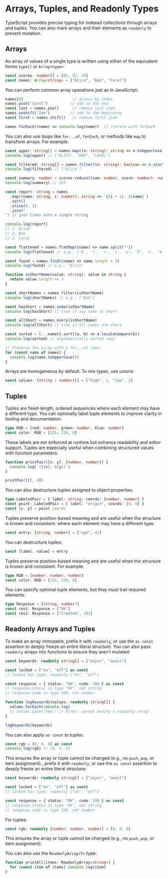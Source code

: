 # Arrays, Tuples, and Readonly Types

TypeScript provides precise typing for indexed collections through arrays and tuples. You can also mark arrays and their elements as `readonly` to prevent mutation.

## Arrays

An array of values of a single type is written using either of the equivalent forms `type[]` or `Array<type>`:

```ts
const scores: number[] = [85, 92, 78]
const names: Array<string> = ["Alice", "Bob", "Carol"]
```

You can perform common array operations just as in JavaScript:

```ts
names[0]                      // access by index
names.push("Carol")          // add to the end
const last = names.pop()      // remove last item
names.unshift("Zoe")         // add to the beginning
const first = names.shift()   // remove first item

names.forEach((name) => console.log(name))  // iterate with forEach
```

You can also use loops like `for...of`, `forEach`, or methods like `map` to transform arrays. For example:

```ts
const upper: string[] = names.map((n: string): string => n.toUpperCase())
console.log(upper) // ["ALICE", "BOB", "CAROL"]

const filtered: string[] = names.filter((n: string): boolean => n.startsWith("A"))
console.log(filtered) // ["Alice"]

const summary: number = scores.reduce((sum: number, score: number): number => sum + score, 0)
console.log(summary) // 255

const report: string = names
  .map((name: string, i: number): string => `${i + 1}. ${name}`)
  .sort()
  .slice(0, 2)
  .join("
") // join lines into a single string

console.log(report)
// 1. Alice
// 2. Bob
// 3. Carol

const flattened = names.flatMap((name) => name.split(""))
console.log(flattened) // e.g., ['A', 'l', 'i', 'c', 'e', 'B', 'o', 'b']

const found = names.find((name) => name.length > 3)
console.log(found) // e.g., "Alice"

function isShortName(value: string): value is string {
  return value.length <= 3
}

const shortNames = names.filter(isShortName)
console.log(shortNames) // e.g., ["Bob"]

const hasShort = names.some(isShortName)
console.log(hasShort) // true if any name is short

const allShort = names.every(isShortName)
console.log(allShort) // true if all names are short

const sorted = [...names].sort((a, b) => a.localeCompare(b))
console.log(sorted) // alphabetically sorted copy

// Traverse the array with a for...of loop:
for (const name of names) {
  console.log(name.toUpperCase())
}
```

Arrays are homogeneous by default. To mix types, use unions:

```ts
const values: (string | number)[] = ["high", 1, "low", 2]
```

## Tuples

Tuples are fixed-length, ordered sequences where each element may have a different type. You can optionally label tuple elements to improve clarity in tooling and documentation:

```ts
type RGB = [red: number, green: number, blue: number]
const color: RGB = [255, 128, 0]
```

These labels are not enforced at runtime but enhance readability and editor support. Tuples are especially useful when combining structured values with function parameters:

```ts
function printPair([x, y]: [number, number]) {
  console.log(`(${x}, ${y})`)
}

printPair([3, 4])
```

You can also destructure tuples assigned to object properties:

```ts
type LabeledPair = { label: string; coords: [number, number] }
const point: LabeledPair = { label: "origin", coords: [0, 0] }
const [x, y] = point.coords
```

Tuples preserve position-based meaning and are useful when the structure is known and consistent. where each element may have a different type.

```ts
const entry: [string, number] = ["age", 42]
```

You can destructure tuples:

```ts
const [label, value] = entry
```

Tuples preserve position-based meaning and are useful when the structure is known and consistent. For example:

```ts
type RGB = [number, number, number]
const color: RGB = [255, 128, 0]
```

You can specify optional tuple elements, but they must trail required elements:

```ts
type Response = [string, number?]
const res1: Response = ["OK"]
const res2: Response = ["Created", 201]
```

## Readonly Arrays and Tuples

To make an array immutable, prefix it with `readonly`, or use the `as const` assertion to deeply freeze an entire literal structure. You can also pass `readonly` arrays into functions to ensure they aren't mutated:

```ts
const keywords: readonly string[] = ["async", "await"]

const locked = ["on", "off"] as const
// locked has type: readonly ["on", "off"]

const response = { status: "OK", code: 200 } as const
// response.status is type "OK", not string
// response.code is type 200, not number

function logKeywords(values: readonly string[]) {
  values.forEach(console.log)
  // values.push("new") // Error: cannot modify a readonly array
}

logKeywords(keywords)
```

You can also apply `as const` to tuples:

```ts
const rgb = [0, 0, 0] as const
console.log(rgb) // [0, 0, 0]
```

This ensures the array or tuple cannot be changed (e.g., no `push`, `pop`, or item assignment)., prefix it with `readonly`, or use the `as const` assertion to deeply freeze an entire literal structure:

```ts
const keywords: readonly string[] = ["async", "await"]

const locked = ["on", "off"] as const
// locked has type: readonly ["on", "off"]

const response = { status: "OK", code: 200 } as const
// response.status is type "OK", not string
// response.code is type 200, not number
```

For tuples:

```ts
const rgb: readonly [number, number, number] = [0, 0, 0]
```

This ensures the array or tuple cannot be changed (e.g., no `push`, `pop`, or item assignment).

You can also use the `ReadonlyArray<T>` type:

```ts
function printAll(items: ReadonlyArray<string>) {
  for (const item of items) console.log(item)
}
```
